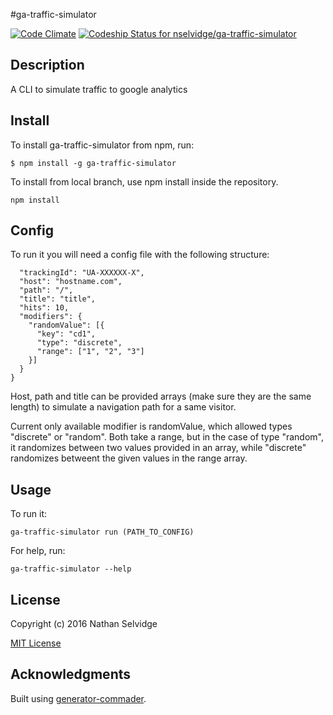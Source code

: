 #ga-traffic-simulator

[![Code Climate](https://codeclimate.com/github/nselvidge/ga-traffic-simulator/badges/gpa.svg)](https://codeclimate.com/github/nselvidge/ga-traffic-simulator)
[ ![Codeship Status for nselvidge/ga-traffic-simulator](https://codeship.com/projects/704a0930-e260-0133-5673-0229a9d1976f/status?branch=master)](https://codeship.com/projects/145605)
## Description

A CLI to simulate traffic to google analytics

## Install

To install ga-traffic-simulator from npm, run:

```
$ npm install -g ga-traffic-simulator
```

To install from local branch, use npm install inside the repository.

```npm install```


## Config

To run it you will need a config file with the following structure:

```
  "trackingId": "UA-XXXXXX-X",
  "host": "hostname.com",
  "path": "/",
  "title": "title",
  "hits": 10,
  "modifiers": {
    "randomValue": [{
      "key": "cd1",
      "type": "discrete",
      "range": ["1", "2", "3"]
    }]
  }
}
```

Host, path and title can be provided arrays (make sure they are the same length) to simulate a navigation path for a same visitor. 

Current only available modifier is randomValue, which allowed types "discrete" or "random". Both take a range, but in the case of type "random", it randomizes between two values provided in an array, while "discrete" randomizes betweent the given values in the range array.

## Usage

To run it:

```ga-traffic-simulator run (PATH_TO_CONFIG)```

For help, run:

```ga-traffic-simulator --help```

## License

Copyright (c) 2016 Nathan Selvidge

[MIT License](http://en.wikipedia.org/wiki/MIT_License)

## Acknowledgments

Built using [generator-commader](https://github.com/Hypercubed/generator-commander).
